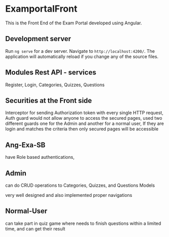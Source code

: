 # ExamportalFront

This is the Front End of the Exam Portal developed using Angular.

## Development server

Run `ng serve` for a dev server. Navigate to `http://localhost:4200/`. The application will automatically reload if you change any of the source files.

## Modules Rest API - services

Register, Login, Categories, Quizzes, Questions

## Securities at the Front side

Interceptor for sending Authorization token with every single HTTP request, Auth guard would not allow anyone to access the secured pages, used two different guards one for the Admin and another for a normal user, If they are login and matches the criteria then only secured pages will be accessible 

## Ang-Exa-SB

have Role based authentications,

## Admin 

can do CRUD operations to Categories, Quizzes, and Questions Models

very well designed and also implemented proper navigations

## Normal-User

can take part in quiz game where needs to finish questions within a limited time, and can get their result








